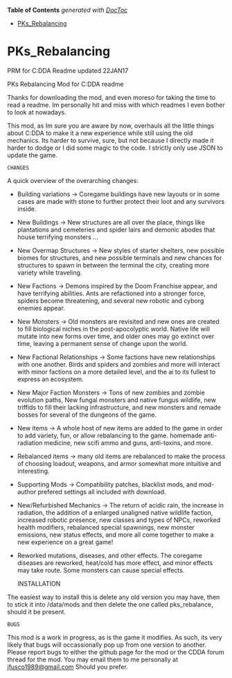 <!-- START doctoc generated TOC please keep comment here to allow auto update -->
<!-- DON'T EDIT THIS SECTION, INSTEAD RE-RUN doctoc TO UPDATE -->
**Table of Contents**  *generated with [DocToc](https://github.com/thlorenz/doctoc)*

- [PKs_Rebalancing](#pks_rebalancing)

<!-- END doctoc generated TOC please keep comment here to allow auto update -->

# PKs_Rebalancing
PRM for C:DDA
Readme updated 22JAN17


PKs Rebalancing Mod for C:DDA readme

  Thanks for downloading the mod, and even moreso for taking the time to read a readme.  Im personally hit and miss with which readmes I even bother to look at nowadays.

                         
  This mod, as Im sure you are aware by now, overhauls all the little things about C:DDA to make it a new experience while still using the old mechanics.  Its harder to survive, sure, but not because I directly made it harder to dodge or I did some magic to the code.  I strictly only use JSON to update the game.


    CHANGES

  A quick overview of the overarching changes:

 - Building variations -> Coregame buildings have new layouts or in some cases are made with stone to further protect their loot and any survivors inside.
 - New Buildings ->  New structures are all over the place, things like plantations and cemeteries and spider lairs and demonic abodes that house terrifying monsters ...
 - New Overmap Structures -> New styles of starter shelters, new possible biomes for structures, and new possible terminals and new chances for structures to spawn in between the terminal the city, creating more variety while traveling.
 - New Factions -> Demons inspired by the Doom Franchise appear, and have terrifying abilities.  Ants are refactioned into a stronger force, spiders become threatening, and several new robotic and cyborg enemies appear.
 - New Monsters ->  Old monsters are revisited and new ones are created to fill biological niches in the post-apocolyptic world.  Native life will mutate into new forms over time, and older ones may go extinct over time, leaving a permanent sense of change upon the world.
 - New Factional Relationships -> Some factions have new relationships with one another.  Birds and spiders and zombies and more will interact with minor factions on a more detailed level, and the ai to its fullest to express an ecosystem.
 - New Major Faction Monsters -> Tons of new zombies and zombie evolution paths, New fungal monsters and native fungus wildlife, new triffids to fill their lacking infrastructure, and new monsters and remade bosses for several of the dungeons of the game.
 - New items ->  A whole host of new items are added to the game in order to add variety, fun, or allow rebalancing to the game.  homemade anti-radiation medicine, new scifi ammo and guns, anti-toxins, and more.
 - Rebalanced items -> many old items are rebalanced to make the process of choosing loadout, weapons, and armor somewhat more intuitive and interesting.
 - Supporting Mods -> Compatibility patches, blacklist mods, and mod-author prefered settings all included with download.
 - New/Refurbished Mechanics ->  The return of acidic rain, the increase in radiation, the addition of a enlarged unaligned native wildlife faction, increased robotic presence, new classes and types of NPCs, reworked health modifiers, rebalanced special spawnings, new monster emissions, new status effects, and more all come together to make a new experience on a great game!
 - Reworked mutations, diseases, and other effects.  The coregame diseases are reworked, heat/cold has more effect, and minor effects may take route.  Some monsters can cause special effects.



    INSTALLATION

  The easiest way to install this is delete any old version you may have, then to stick it into
      /data/mods
and then delete the one called pks_rebalance, should it be present.



    BUGS

 This mod is a work in progress, as is the game it modifies.  As such, its very likely that bugs will occassionally pop up from one version to another.  Please report bugs to either the github page for the mod or the CDDA forum thread for the mod.  You may email them to me personally at
    jfusco1989@gmail.com
Should you prefer.
